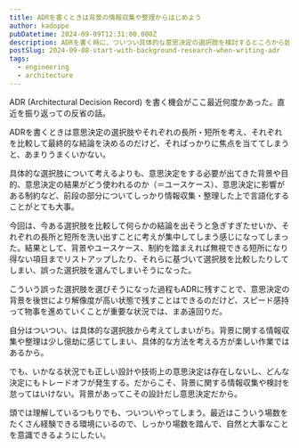 ```yaml
---
title: ADRを書くときは背景の情報収集や整理からはじめよう
author: kadoppe
pubDatetime: 2024-09-09T12:31:00.000Z
description: ADRを書く時に、ついつい具体的な意思決定の選択肢を検討するところから始めがち。でもよくない。
postSlug: 2024-09-08-start-with-background-research-when-writing-adr
tags:
  - engineering
  - architecture
---
```


ADR (Architectural Decision Record) を書く機会がここ最近何度かあった。直近を振り返っての反省の話。

ADRを書くときは意思決定の選択肢やそれぞれの長所・短所を考え、それぞれを比較して最終的な結論を決めるのだけど、そればっかりに焦点を当ててしまうと、あまりうまくいかない。

具体的な選択肢について考えるよりも、意思決定をする必要が出てきた背景や目的、意思決定の結果がどう使われるのか（＝ユースケース）、意思決定に影響がある制約など、前段の部分についてしっかり情報収集・整理した上で言語化することがとても大事。

今回は、今ある選択肢を比較して何らかの結論を出そうと急ぎすぎたせいか、それぞれの長所と短所を洗い出すことに考えが集中してしまう感じになってしまった。結果として、背景やユースケース、制約を踏まえれば無視できる短所になり得ない項目までリストアップしたり、それらに基づいて選択肢を比較したりしてしまい、誤った選択肢を選んでしまいそうになった。

こういう誤った選択肢を選びそうになった過程もADRに残すことで、意思決定の背景を後世により解像度が高い状態で残すことはできるのだけど、スピード感持って物事を進めていくことが重要な状況では、まあ遠回りだ。

自分はついつい、は具体的な選択肢から考えてしまいがち。背景に関する情報収集や整理は少し億劫に感じてしまい、具体的な方法を考える方が楽しい作業ではあるから。

でも、いかなる状況でも正しい設計や技術上の意思決定は存在しないし、どんな決定にもトレードオフが発生する。だからこそ、背景に関する情報収集や検討を怠ってはいけない。背景があってこその設計だし意思決定だから。

頭では理解しているつもりでも、ついついやってしまう。最近はこういう場数をたくさん経験できる環境にいるので、しっかり場数を踏んで、自然と大事なことを意識できるようにしたい。
